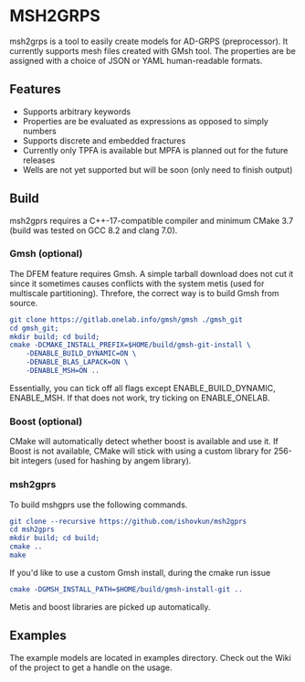 # MSH2GRPS
msh2grps is a tool to easily create models for AD-GRPS (preprocessor).
It currently supports mesh files created with GMsh tool.
The properties are be assigned with a choice of JSON or YAML human-readable formats.

## Features
- Supports arbitrary keywords
- Properties are be evaluated as expressions as opposed to simply numbers
- Supports discrete and embedded fractures
- Currently only TPFA is available but MPFA is planned out for the future releases
- Wells are not yet supported but will be soon (only need to finish output)

## Build

msh2gprs requires a C++-17-compatible compiler and minimum CMake 3.7
(build was tested on GCC 8.2 and clang 7.0).

### Gmsh (optional)
The DFEM feature requires Gmsh.
A simple tarball download does not cut it since it sometimes causes conflicts
with the system metis (used for multiscale partitioning).
Threfore, the correct way is to build Gmsh from source.
``` cmake
git clone https://gitlab.onelab.info/gmsh/gmsh ./gmsh_git
cd gmsh_git;
mkdir build; cd build;
cmake -DCMAKE_INSTALL_PREFIX=$HOME/build/gmsh-git-install \
    -DENABLE_BUILD_DYNAMIC=ON \
    -DENABLE_BLAS_LAPACK=ON \
    -DENABLE_MSH=ON ..
```
Essentially, you can tick off all flags except ENABLE_BUILD_DYNAMIC,
ENABLE_MSH.
If that does not work, try ticking on ENABLE_ONELAB.

### Boost (optional)
CMake will automatically detect whether boost is available and use it.
If Boost is not available, CMake will stick with using a custom library
for 256-bit integers (used for hashing by angem library).

### msh2gprs
To build mshgprs use the following commands.
``` cmake
git clone --recursive https://github.com/ishovkun/msh2gprs
cd msh2gprs
mkdir build; cd build;
cmake ..
make
```

If you'd like to use a custom Gmsh install, during the cmake run issue

``` cmake
cmake -DGMSH_INSTALL_PATH=$HOME/build/gmsh-install-git ..
```

Metis and boost libraries are picked up automatically.

## Examples
The example models are located in examples directory.
Check out the Wiki of the project to get a handle on the usage.
